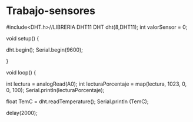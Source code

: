 # Trabajo-sensores
#include<DHT.h>//LIBRERIA DHT11
DHT dht(8,DHT11);
int valorSensor = 0;


void setup() {

dht.begin();
  Serial.begin(9600);
  

}

void loop() {
  
   int lectura = analogRead(A0);
 int lecturaPorcentaje = map(lectura, 1023, 0, 0, 100);
 Serial.println(lecturaPorcentaje);
   
  
  
  float TemC = dht.readTemperature();
  Serial.println (TemC);
  

  delay(2000);
  
  
  
  
  
  
  

